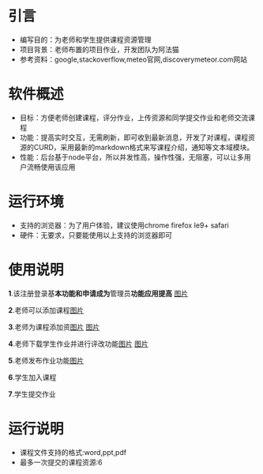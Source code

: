 # 引言
- 编写目的：为老师和学生提供课程资源管理
- 项目背景：老师布置的项目作业，开发团队为阿法猫
- 参考资料：google,stackoverflow,meteo官网,discoverymeteor.com网站

# 软件概述
- 目标：方便老师创建课程，评分作业，上传资源和同学提交作业和老师交流课程
- 功能：提高实时交互，无需刷新，即可收到最新消息，开发了对课程，课程资源的CURD，采用最新的markdown格式来写课程介绍，通知等文本域模块。
- 性能：后台基于node平台，所以并发性高，操作性强，无阻塞，可以让多用户流畅使用该应用

# 运行环境
- 支持的浏览器：为了用户体验，建议使用chrome firefox Ie9+ safari 
- 硬件：无要求，只要能使用以上支持的浏览器即可

# 使用说明
 **1**.该注册登录基**本功能和申请成为**管理员**功能应用提高** [图片](https://raw.githubusercontent.com/githubmann/img/master/courseRMS/signinAup.png)

 **2**.老师可以添加课程[图片](https://raw.githubusercontent.com/githubmann/img/master/courseRMS/addCourse.png) 

 **3**.老师为课程添加资[图片](https://raw.githubusercontent.com/githubmann/img/master/courseRMS/addResource.png) [图片](https://raw.githubusercontent.com/githubmann/img/master/courseRMS/addCourse.png)

 **4**.老师下载学生作业并进行评改功能[图片](https://raw.githubusercontent.com/githubmann/img/master/courseRMS/score.png) [图片](https://raw.githubusercontent.com/githubmann/img/master/courseRMS/coursePage.png) 

 **5**.老师发布作业功能[图片](https://raw.githubusercontent.com/githubmann/img/master/courseRMS/addHomework.png) 

 **6**.学生加入课程
 
 **7**.学生提交作业
# 运行说明
 - 课程文件支持的格式:word,ppt,pdf
 - 最多一次提交的课程资源:6
